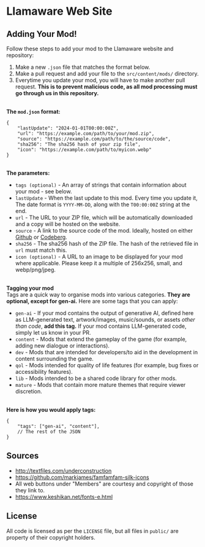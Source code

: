 # Llamaware Web Site

## Adding Your Mod!

Follow these steps to add your mod to the Llamaware website and repository:
1. Make a new `.json` file that matches the format below. 
2. Make a pull request and add your file to the `src/content/mods/` directory.
3. Everytime you update your mod, you will have to make another pull request. **This is to prevent malicious code, as all mod processing must go through us in this repository.**

<br/>**The `mod.json` format:**
```jsonc
{
	"lastUpdate": "2024-01-01T00:00:00Z",
	"url": "https://example.com/path/to/your/mod.zip",
	"source": "https://example.com/path/to/the/source/code",
	"sha256": "The sha256 hash of your zip file",
	"icon": "https://example.com/path/to/myicon.webp"
}
```

<br>**The parameters:**
- `tags (optional)` - An array of strings that contain information about your mod - see below.
- `lastUpdate` - When the last update to this mod. Every time you update it, The date format is `YYYY-MM-DD`, along with the `T00:00:00Z` string at the end.
- `url` - The URL to your ZIP file, which will be automatically downloaded and a copy will be hosted on the website.
- `source` - A link to the source code of the mod. Ideally, hosted on either [Github](https://www.github.com) or [Codeberg](https://www.codeberg.org).
- `sha256` - The sha256 hash of the ZIP file. The hash of the retrieved file in `url` must match this.
- `icon (optional)` - A URL to an image to be displayed for your mod where applicable. Please keep it a multiple of 256x256, small, and webp/png/jpeg.

<br/>**Tagging your mod**<br/>
Tags are a quick way to organise mods into various categories. **They are optional, except for gen-ai.** Here are some tags that you can apply:
- `gen-ai` - If your mod contains the output of generative AI, defined here as LLM-generated text, artwork/images, music/sounds, or assets *other than code*, **add this tag.** If your mod contains LLM-generated code, simply let us know in your PR.
- `content` - Mods that extend the gameplay of the game (for example, adding new dialogue or interactions).
- `dev` - Mods that are intended for developers/to aid in the development in content surrounding the game.
- `qol` - Mods intended for quality of life features (for example, bug fixes or accessibility features).
- `lib` - Mods intended to be a shared code library for other mods.
- `mature` - Mods that contain more mature themes that require viewer discretion.

<br>**Here is how you would apply tags:**
```jsonc
{
	"tags": ["gen-ai", "content"],
	// The rest of the JSON
}
```

## Sources

- http://textfiles.com/underconstruction
- https://github.com/markjames/famfamfam-silk-icons
- All web buttons under "Members" are courtesy and copyright of those they link to.
- https://www.keshikan.net/fonts-e.html

  
## License

All code is licensed as per the `LICENSE` file, but all files in `public/` are property of their copyright holders.